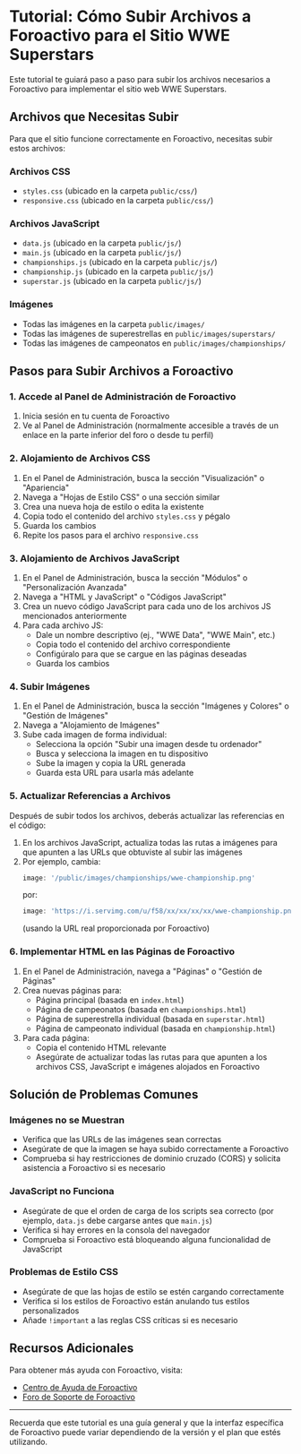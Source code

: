 # Tutorial: Cómo Subir Archivos a Foroactivo para el Sitio WWE Superstars

Este tutorial te guiará paso a paso para subir los archivos necesarios a Foroactivo para implementar el sitio web WWE Superstars.

## Archivos que Necesitas Subir

Para que el sitio funcione correctamente en Foroactivo, necesitas subir estos archivos:

### Archivos CSS
- `styles.css` (ubicado en la carpeta `public/css/`)
- `responsive.css` (ubicado en la carpeta `public/css/`)

### Archivos JavaScript
- `data.js` (ubicado en la carpeta `public/js/`)
- `main.js` (ubicado en la carpeta `public/js/`)
- `championships.js` (ubicado en la carpeta `public/js/`)
- `championship.js` (ubicado en la carpeta `public/js/`)
- `superstar.js` (ubicado en la carpeta `public/js/`)

### Imágenes
- Todas las imágenes en la carpeta `public/images/`
- Todas las imágenes de superestrellas en `public/images/superstars/`
- Todas las imágenes de campeonatos en `public/images/championships/`

## Pasos para Subir Archivos a Foroactivo

### 1. Accede al Panel de Administración de Foroactivo

1. Inicia sesión en tu cuenta de Foroactivo
2. Ve al Panel de Administración (normalmente accesible a través de un enlace en la parte inferior del foro o desde tu perfil)

### 2. Alojamiento de Archivos CSS

1. En el Panel de Administración, busca la sección "Visualización" o "Apariencia"
2. Navega a "Hojas de Estilo CSS" o una sección similar
3. Crea una nueva hoja de estilo o edita la existente
4. Copia todo el contenido del archivo `styles.css` y pégalo
5. Guarda los cambios
6. Repite los pasos para el archivo `responsive.css`

### 3. Alojamiento de Archivos JavaScript

1. En el Panel de Administración, busca la sección "Módulos" o "Personalización Avanzada"
2. Navega a "HTML y JavaScript" o "Códigos JavaScript"
3. Crea un nuevo código JavaScript para cada uno de los archivos JS mencionados anteriormente
4. Para cada archivo JS:
   - Dale un nombre descriptivo (ej., "WWE Data", "WWE Main", etc.)
   - Copia todo el contenido del archivo correspondiente
   - Configúralo para que se cargue en las páginas deseadas
   - Guarda los cambios

### 4. Subir Imágenes

1. En el Panel de Administración, busca la sección "Imágenes y Colores" o "Gestión de Imágenes"
2. Navega a "Alojamiento de Imágenes"
3. Sube cada imagen de forma individual:
   - Selecciona la opción "Subir una imagen desde tu ordenador"
   - Busca y selecciona la imagen en tu dispositivo
   - Sube la imagen y copia la URL generada
   - Guarda esta URL para usarla más adelante

### 5. Actualizar Referencias a Archivos

Después de subir todos los archivos, deberás actualizar las referencias en el código:

1. En los archivos JavaScript, actualiza todas las rutas a imágenes para que apunten a las URLs que obtuviste al subir las imágenes
2. Por ejemplo, cambia:
   ```javascript
   image: '/public/images/championships/wwe-championship.png'
   ```
   por:
   ```javascript
   image: 'https://i.servimg.com/u/f58/xx/xx/xx/xx/wwe-championship.png'
   ```
   (usando la URL real proporcionada por Foroactivo)

### 6. Implementar HTML en las Páginas de Foroactivo

1. En el Panel de Administración, navega a "Páginas" o "Gestión de Páginas"
2. Crea nuevas páginas para:
   - Página principal (basada en `index.html`)
   - Página de campeonatos (basada en `championships.html`)
   - Página de superestrella individual (basada en `superstar.html`)
   - Página de campeonato individual (basada en `championship.html`)
3. Para cada página:
   - Copia el contenido HTML relevante
   - Asegúrate de actualizar todas las rutas para que apunten a los archivos CSS, JavaScript e imágenes alojados en Foroactivo

## Solución de Problemas Comunes

### Imágenes no se Muestran

- Verifica que las URLs de las imágenes sean correctas
- Asegúrate de que la imagen se haya subido correctamente a Foroactivo
- Comprueba si hay restricciones de dominio cruzado (CORS) y solicita asistencia a Foroactivo si es necesario

### JavaScript no Funciona

- Asegúrate de que el orden de carga de los scripts sea correcto (por ejemplo, `data.js` debe cargarse antes que `main.js`)
- Verifica si hay errores en la consola del navegador
- Comprueba si Foroactivo está bloqueando alguna funcionalidad de JavaScript

### Problemas de Estilo CSS

- Asegúrate de que las hojas de estilo se estén cargando correctamente
- Verifica si los estilos de Foroactivo están anulando tus estilos personalizados
- Añade `!important` a las reglas CSS críticas si es necesario

## Recursos Adicionales

Para obtener más ayuda con Foroactivo, visita:
- [Centro de Ayuda de Foroactivo](https://help.foroactivo.com/)
- [Foro de Soporte de Foroactivo](https://www.foroactivo.com/foro/)

---

Recuerda que este tutorial es una guía general y que la interfaz específica de Foroactivo puede variar dependiendo de la versión y el plan que estés utilizando.

